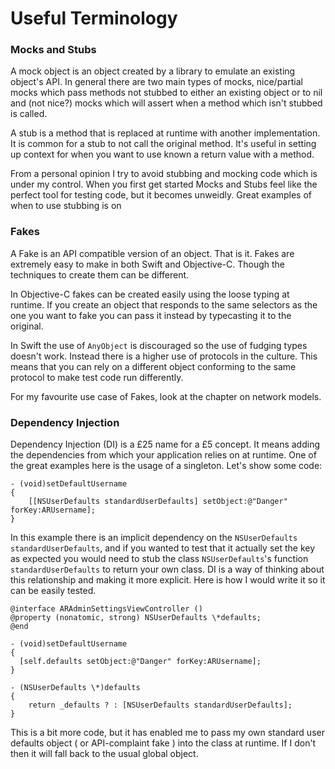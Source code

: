 # Useful Terminology

### Mocks and Stubs

A mock object is an object created by a library to emulate an existing object's API. In general there are two main types of mocks, nice/partial mocks which pass methods not stubbed to either an existing object or to nil and (not nice?) mocks which will assert when a method which isn't stubbed is called.

A stub is a method that is replaced at runtime with another implementation. It is common for a stub to not call the original method. It's useful in setting up context for when you want to use known a return value with a method.

From a personal opinion I try to avoid stubbing and mocking code which is under my control. When you first get started Mocks and Stubs feel like the perfect tool for testing code, but it becomes unweidly. Great examples of when to use stubbing is on

### Fakes

A Fake is an API compatible version of an object. That is it. Fakes are extremely easy to make in both Swift and Objective-C. Though the techniques to create them can be different.

In Objective-C fakes can be created easily using the loose typing at runtime. If you create an object that responds to the same selectors as the one you want to fake you can pass it instead by typecasting it to the original.

In Swift the use of `AnyObject` is discouraged so the use of fudging types doesn't work. Instead there is a higher use of protocols in the culture. This means that you can rely on a different object conforming to the same protocol to make test code run differently.

For my favourite use case of Fakes, look at the chapter on network models.

### Dependency Injection

Dependency Injection (DI) is a £25 name for a £5 concept. It means adding the dependencies from which your application relies on at runtime. One of the great examples here is the usage of a singleton. Let's show some code:

``` objc
- (void)setDefaultUsername
{
	[[NSUserDefaults standardUserDefaults] setObject:@"Danger" forKey:ARUsername];
}
```

In this example there is an implicit dependency on the `NSUserDefaults standardUserDefaults`, and if you wanted to test that it actually set the key as expected you would need to stub the class `NSUserDefaults`'s function `standardUserDefaults` to return your own class. DI is a way of thinking about this relationship and making it more explicit. Here is how I would write it so it can be easily tested.

``` objc
@interface ARAdminSettingsViewController ()
@property (nonatomic, strong) NSUserDefaults \*defaults;
@end

- (void)setDefaultUsername
{
  [self.defaults setObject:@"Danger" forKey:ARUsername];
}

- (NSUserDefaults \*)defaults
{
	return _defaults ? : [NSUserDefaults standardUserDefaults];
}
```
This is a bit more code, but it has enabled me to pass my own standard user defaults object ( or API-complaint fake ) into the class at runtime. If I don't then it will fall back to the usual global object.